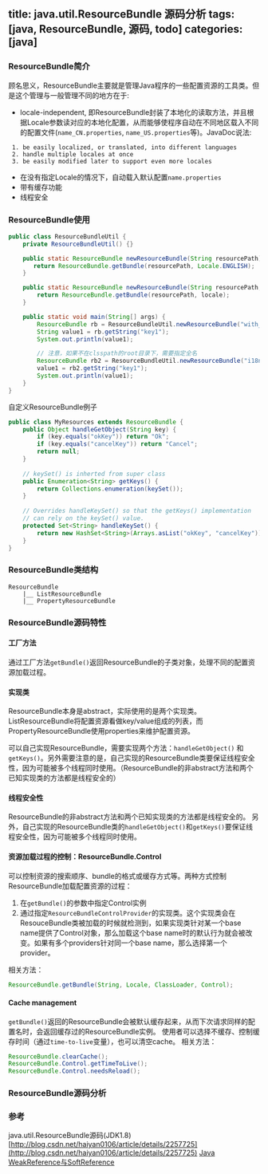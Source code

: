 title: java.util.ResourceBundle 源码分析
tags: [java, ResourceBundle, 源码, todo]
categories: [java]
---

### ResourceBundle简介
顾名思义，ResourceBundle主要就是管理Java程序的一些配置资源的工具类。但是这个管理与一般管理不同的地方在于:

- locale-independent, 即ResourceBundle封装了本地化的读取方法，并且根据Locale参数读对应的本地化配置，从而能够使程序自动在不同地区载入不同的配置文件(`name_CN.properties`, `name_US.properties`等)。JavaDoc说法:
```
 1. be easily localized, or translated, into different languages
 2. handle multiple locales at once
 3. be easily modified later to support even more locales
```

- 在没有指定Locale的情况下，自动载入默认配置`name.properties`
- 带有缓存功能
- 线程安全


### ResourceBundle使用
```java
public class ResourceBundleUtil {
    private ResourceBundleUtil() {}

    public static ResourceBundle newResourceBundle(String resourcePath) {
       return ResourceBundle.getBundle(resourcePath, Locale.ENGLISH);
    }

    public static ResourceBundle newResourceBundle(String resourcePath, Locale locale) {
        return ResourceBundle.getBundle(resourcePath, locale);
    }

    public static void main(String[] args) {
        ResourceBundle rb = ResourceBundleUtil.newResourceBundle("with_classpath");
        String value1 = rb.getString("key1");
        System.out.println(value1);

        // 注意，如果不在clsspath的root目录下，需要指定全名
        ResourceBundle rb2 = ResourceBundleUtil.newResourceBundle("i18n.within_folder");
        value1 = rb2.getString("key1");
        System.out.println(value1);
    }
}
```

自定义ResourceBundle例子
```java
public class MyResources extends ResourceBundle {
    public Object handleGetObject(String key) {
        if (key.equals("okKey")) return "Ok";
        if (key.equals("cancelKey")) return "Cancel";
        return null;
    }
    
    // keySet() is inherted from super class
    public Enumeration<String> getKeys() {
        return Collections.enumeration(keySet());
    }
    
    // Overrides handleKeySet() so that the getKeys() implementation
    // can rely on the keySet() value.
    protected Set<String> handleKeySet() {
        return new HashSet<String>(Arrays.asList("okKey", "cancelKey"));
    }
}
```

### ResourceBundle类结构
```plain
ResourceBundle
    |__ ListResourceBundle
    |__ PropertyResourceBundle
```

### ResourceBundle源码特性

#### 工厂方法
通过工厂方法`getBundle()`返回ResourceBundle的子类对象，处理不同的配置资源加载过程。

#### 实现类
ResourceBundle本身是abstract，实际使用的是两个实现类。
ListResourceBundle将配置资源看做key/value组成的列表，而PropertyResourceBundle使用properties来维护配置资源。

可以自己实现ResourceBundle，需要实现两个方法：`handleGetObject()` 和 `getKeys()`。另外需要注意的是，自己实现的ResourceBundle类要保证线程安全性，因为可能被多个线程同时使用。（ResourceBundle的非abstract方法和两个已知实现类的方法都是线程安全的）

#### 线程安全性
ResourceBundle的非abstract方法和两个已知实现类的方法都是线程安全的。
另外，自己实现的ResourceBundle类的`handleGetObject()`和`getKeys()`要保证线程安全性，因为可能被多个线程同时使用。

#### 资源加载过程的控制：ResourceBundle.Control
可以控制资源的搜索顺序、bundle的格式或缓存方式等。两种方式控制ResourceBundle加载配置资源的过程：
1. 在`getBundle()`的参数中指定Control实例
2. 通过指定`ResourceBundleControlProvider`的实现类。这个实现类会在ResouceBundle类被加载的时候就检测到，如果实现类针对某一个base name提供了Control对象，那么加载这个base name时的默认行为就会被改变。如果有多个providers针对同一个base name，那么选择第一个provider。

相关方法：

```java
ResourceBundle.getBundle(String, Locale, ClassLoader, Control);
```

#### Cache management
`getBundle()`返回的ResourceBundle会被默认缓存起来，从而下次请求同样的配置名时，会返回缓存过的ResourceBundle实例。
使用者可以选择不缓存、控制缓存时间（通过`time-to-live`变量），也可以清空cache。
相关方法：

```java
ResourceBundle.clearCache();
ResourceBundle.Control.getTimeToLive();
ResourceBundle.Control.needsReload();
```

### ResourceBundle源码分析


### 参考
java.util.ResourceBundle源码(JDK1.8)
[http://blog.csdn.net/haiyan0106/article/details/2257725](http://blog.csdn.net/haiyan0106/article/details/2257725)
[Java WeakReference与SoftReference](http://san-yun.iteye.com/blog/1683558)
